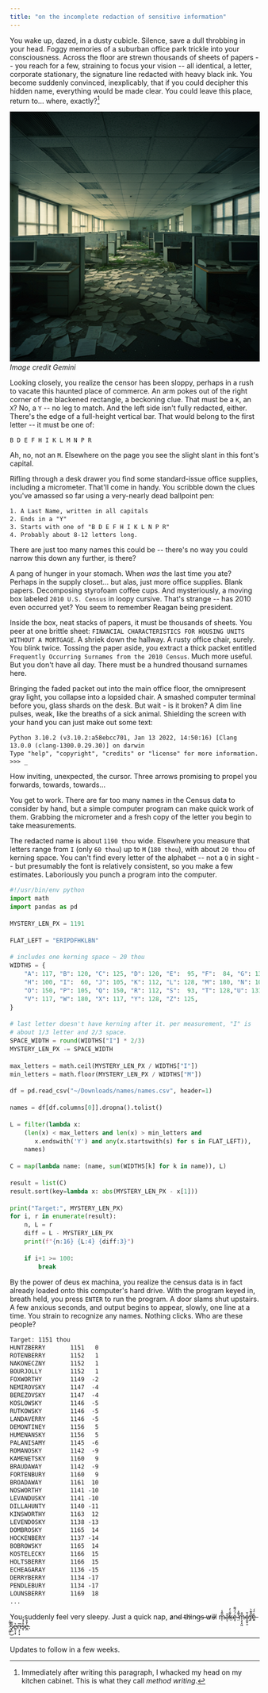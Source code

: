 ```yaml
---
title: "on the incomplete redaction of sensitive information"
---
```


You wake up, dazed, in a dusty cubicle. Silence, save a dull throbbing in your head. Foggy memories of a suburban office park trickle into your consciousness. Across the floor are strewn thousands of sheets of papers -- you reach for a few, straining to focus your vision -- all identical, a letter, corporate stationary, the signature line redacted with heavy black ink. You become suddenly convinced, inexplicably, that if you could decipher this hidden name, everything would be made clear. You could leave this place, return to... where, exactly?[^1]

[^1]: Immediately after writing this paragraph, I whacked my head on my kitchen cabinet. This is what they call _method writing_.

![alt text](/assets/img/office.png)
*Image credit Gemini*

Looking closely, you realize the censor has been sloppy, perhaps in a rush to vacate this haunted place of commerce. An arm pokes out of the right corner of the blackened rectangle, a beckoning clue. That must be a `K`, an `X`? No, a `Y` -- no leg to match. And the left side isn't fully redacted, either. There's the edge of a full-height vertical bar. That would belong to the first letter -- it must be one of:

```
B D E F H I K L M N P R
```

Ah, no, not an `M`. Elsewhere on the page you see the slight slant in this font's capital.

Rifling through a desk drawer you find some standard-issue office supplies, including a micrometer. That'll come in handy. You scribble down the clues you've amassed so far using a very-nearly dead ballpoint pen:

```
1. A Last Name, written in all capitals
2. Ends in a "Y"
3. Starts with one of "B D E F H I K L N P R"
4. Probably about 8-12 letters long.
```

There are just too many names this could be -- there's no way you could narrow this down any further, is there?

A pang of hunger in your stomach. When _was_ the last time you ate? Perhaps in the supply closet... but alas, just more office supplies. Blank papers. Decomposing styrofoam coffee cups. And mysteriously, a moving box labeled `2010 U.S. Census` in loopy cursive. That's strange -- has 2010 even occurred yet? You seem to remember Reagan being president.

Inside the box, neat stacks of papers, it must be thousands of sheets. You peer at one brittle sheet: `FINANCIAL CHARACTERISTICS FOR HOUSING UNITS WITHOUT A MORTGAGE`. A shriek down the hallway. A rusty office chair, surely. You blink twice. Tossing the paper aside, you extract a thick packet entitled `Frequently Occurring Surnames from the 2010 Census`. Much more useful. But you don't have all day. There must be a hundred thousand surnames here.

Bringing the faded packet out into the main office floor, the omnipresent gray light, you collapse into a lopsided chair. A smashed computer terminal before you, glass shards on the desk. But wait - is it broken? A dim line pulses, weak, like the breaths of a sick animal. Shielding the screen with your hand you can just make out some text:

```
Python 3.10.2 (v3.10.2:a58ebcc701, Jan 13 2022, 14:50:16) [Clang 13.0.0 (clang-1300.0.29.30)] on darwin
Type "help", "copyright", "credits" or "license" for more information.
>>> _
```

How inviting, unexpected, the cursor. Three arrows promising to propel you forwards, towards, towards...

You get to work. There are far too many names in the Census data to consider by hand, but a simple computer program can make quick work of them. Grabbing the micrometer and a fresh copy of the letter you begin to take measurements.

The redacted name is about `1190 thou` wide. Elsewhere you measure that letters range from `I` (only `60 thou`) up to `M` (`180 thou`), with about `20 thou` of kerning space. You can't find every letter of the alphabet -- not a `Q` in sight -- but presumably the font is relatively consistent, so you make a few estimates. Laboriously you punch a program into the computer.

```python
#!/usr/bin/env python
import math
import pandas as pd

MYSTERY_LEN_PX = 1191

FLAT_LEFT = "ERIPDFHKLBN"

# includes one kerning space ~ 20 thou
WIDTHS = {
    "A": 117, "B": 120, "C": 125, "D": 120, "E":  95, "F":  84, "G": 130,
    "H": 100, "I":  60, "J": 105, "K": 112, "L": 128, "M": 180, "N": 100,
    "O": 150, "P": 105, "Q": 150, "R": 112, "S":  93, "T": 128,"U": 131,
    "V": 117, "W": 180, "X": 117, "Y": 128, "Z": 125,
}

# last letter doesn't have kerning after it. per measurement, "I" is
# about 1/3 letter and 2/3 space.
SPACE_WIDTH = round(WIDTHS["I"] * 2/3)
MYSTERY_LEN_PX -= SPACE_WIDTH

max_letters = math.ceil(MYSTERY_LEN_PX / WIDTHS["I"])
min_letters = math.floor(MYSTERY_LEN_PX / WIDTHS["M"])

df = pd.read_csv("~/Downloads/names/names.csv", header=1)

names = df[df.columns[0]].dropna().tolist()

L = filter(lambda x:
    (len(x) < max_letters and len(x) > min_letters and
       x.endswith('Y') and any(x.startswith(s) for s in FLAT_LEFT)),
    names)

C = map(lambda name: (name, sum(WIDTHS[k] for k in name)), L)

result = list(C)
result.sort(key=lambda x: abs(MYSTERY_LEN_PX - x[1]))

print("Target:", MYSTERY_LEN_PX)
for i, r in enumerate(result):
    n, L = r
    diff = L - MYSTERY_LEN_PX
    print(f"{n:16} {L:4} {diff:3}")

    if i+1 >= 100:
        break
```

By the power of deus ex machina, you realize the census data is in fact already loaded onto this computer's hard drive. With the program keyed in, breath held, you press `ENTER` to run the program. A door slams shut upstairs. A few anxious seconds, and output begins to appear, slowly, one line at a time. You strain to recognize any names. Nothing clicks. Who are these people?

```
Target: 1151 thou
HUNTZBERRY       1151   0
ROTENBERRY       1152   1
NAKONECZNY       1152   1
BOURJOLLY        1152   1
FOXWORTHY        1149  -2
NEMIROVSKY       1147  -4
BEREZOVSKY       1147  -4
KOSLOWSKY        1146  -5
RUTKOWSKY        1146  -5
LANDAVERRY       1146  -5
DEMONTINEY       1156   5
HUMENANSKY       1156   5
PALANISAMY       1145  -6
ROMANOSKY        1142  -9
KAMENETSKY       1160   9
BRAUDAWAY        1142  -9
FORTENBURY       1160   9
BROADAWAY        1161  10
NOSWORTHY        1141 -10
LEVANDUSKY       1141 -10
DILLAHUNTY       1140 -11
KINSWORTHY       1163  12
LEVENDOSKY       1138 -13
DOMBROSKY        1165  14
HOCKENBERY       1137 -14
BOBROWSKY        1165  14
KOSTELECKY       1166  15
HOLTSBERRY       1166  15
ECHEAGARAY       1136 -15
DERRYBERRY       1134 -17
PENDLEBURY       1134 -17
LOUNSBERRY       1169  18
...
```

You suddenly feel very sleepy. Just a quick nap, a̷n̴d̴ ̴t̴h̸i̷n̴g̵s̵ ̴w̷i̵l̵l̷ m̵̜̎̎̾a̴͔͒͘̕k̴̤͊͗̓ë̶̝́̈́͌ ̴̤̅̄̽̕m̵̧̖͓͖̂̑ó̵̯̬̥̱̌̕r̸̭̋̎͊͛e̶͍̾̈́́ ̷͔͖̜̔͌̇͜s̷̟̲͂͊e̴͈̩͙̜͛n̶͔̗̜͙̅͘s̷̞̊̒̽̓e̵̪̓̄̊.

---

Updates to follow in a few weeks.